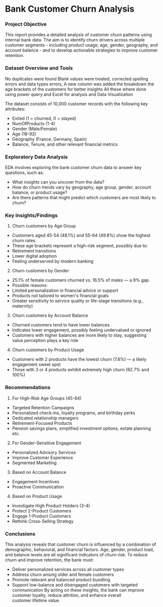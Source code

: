 # Bank Customer Churn Analysis

### Project Objective 

This report provides a detailed analysis of customer churn patterns using internal bank data. 
The aim is to identify churn drivers across multiple customer segments - including product usage, age, gender, geography, and account balance - and to develop actionable strategies to improve customer retention.

### Dataset Overview and Tools

No duplicates were found
Blank values were treated, corrected spelling errors and data types errors, A new column was added the breakdown the age brackets of the customers for better insights
All these where done using power query and Excel for analysis and Data Visualization 

The dataset consists of 10,000 customer records with the following key attributes:
- Exited (1 = churned, 0 = stayed)
- NumOfProducts (1-4)
- Gender (Male/Female)
- Age (18-92)
- Geography (France, Germany, Spain)
- Balance, Tenure, and other relevant financial metrics

### Exploratory Data Analysis
EDA involves exploring the bank customer churn data to answer key questions, such as:

-	What insights can you uncover from the data?
-	How do churn trends vary by geography, age group, gender, account balance, or product usage?
-	Are there patterns that might predict which customers are most likely to churn?

### Key Insights/Findings
1. Churn customers by Age Group
- Customers aged 45-54 (48.1%) and 55-64 (49.8%) show the highest churn rates.
- These age brackets represent a high-risk segment, possibly due to:
- Retirement transitions
- Lower digital adoption
- Feeling underserved by modern banking
2. Churn customers by Gender
- 25.1% of female customers churned vs. 16.5% of males — a 9% gap.
- Possible reasons:
- Limited personalization in financial advice or support
- Products not tailored to women's financial goals
- Greater sensitivity to service quality or life-stage transitions (e.g., maternity)
3. Churn customers by Account Balance
- Churned customers tend to have lower balances.
- Indicates lower engagement, possibly feeling undervalued or ignored
- Customers with higher balances are more likely to stay, suggesting value perception plays a key role
4. Churn customers by Product Usage
- Customers with 2 products have the lowest churn (7.6%) — a likely engagement sweet spot
- Those with 3 or 4 products exhibit extremely high churn (82.7% and 100%)

### Recommendations
1. For High-Risk Age Groups (45-64)
- Targeted Retention Campaigns
- Personalized check-ins, loyalty programs, and birthday perks
- Dedicated relationship managers
- Retirement-Focused Products
- Pension savings plans, simplified investment options, estate planning etc.

2. For Gender-Sensitive Engagement
- Personalized Advisory Services
- Improve Customer Experience
- Segmented Marketing
3. Based on Account Balance
- Engagement Incentives
- Proactive Communication
 
4. Based on Product Usage
- Investigate High Product Holders (3-4)
- Protect 2-Product Customers
- Engage 1-Product Customers
- Rethink Cross-Selling Strategy

### Conclusions
This analysis reveals that customer churn is influenced by a combination of demographic, behavioral, and financial factors.
Age, gender, product load, and balance levels are all significant indicators of churn risk. To reduce churn and improve retention, the bank must:
- Deliver personalized services across all customer types
- Address churn among older and female customers
- Promote relevant and balanced product bundling
- Support low-balance and disengaged customers with targeted communication
By acting on these insights, the bank can improve customer loyalty, reduce attrition, and enhance overall customer lifetime value.
